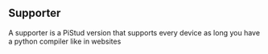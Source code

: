 ## Supporter
A supporter is a PiStud version that supports every device as long you have a python compiler like in websites 
